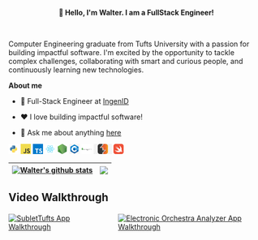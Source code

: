<p align="center"><strong>👋 Hello, I'm Walter. I am a FullStack Engineer!</strong></p>

<br />

Computer Engineering graduate from Tufts University with a passion for building impactful software. I'm excited by the opportunity to tackle complex challenges, collaborating with smart and curious people, and continuously learning new technologies.

**About me**

- 💼 Full-Stack Engineer at [IngenID](https://www.ingenid.com/)

- ❤️ I love building impactful software!

- 💬 Ask me about anything [here](https://walter254.github.io/myCv/)

<code><img height="20" alt="python" src="https://raw.githubusercontent.com/github/explore/80688e429a7d4ef2fca1e82350fe8e3517d3494d/topics/python/python.png"></code>
<code><img height="20" alt="javascript" src="https://raw.githubusercontent.com/github/explore/80688e429a7d4ef2fca1e82350fe8e3517d3494d/topics/javascript/javascript.png"></code>
<code><img height="20" alt="typescript" src="https://raw.githubusercontent.com/github/explore/80688e429a7d4ef2fca1e82350fe8e3517d3494d/topics/typescript/typescript.png"></code>
<code><img height="20" alt="react" src="https://raw.githubusercontent.com/github/explore/80688e429a7d4ef2fca1e82350fe8e3517d3494d/topics/react/react.png"></code>
<code><img height="20" alt="nodejs" src="https://raw.githubusercontent.com/github/explore/80688e429a7d4ef2fca1e82350fe8e3517d3494d/topics/nodejs/nodejs.png"></code>
<code><img height="20" alt="c++" src="/images/cpp_img.png"></code>
<code><img height="20" alt="mongodb" src="https://raw.githubusercontent.com/github/explore/80688e429a7d4ef2fca1e82350fe8e3517d3494d/topics/mongodb/mongodb.png"></code>
<code><img height="20" alt="burpsuite" src="/images/burb_suite_img.png"></code>
<code><img height="20" alt="swift" src="https://raw.githubusercontent.com/github/explore/80688e429a7d4ef2fca1e82350fe8e3517d3494d/topics/swift/swift.png"></code>

| <a href="https://github.com/Walter254"><img align="center" src="https://github-readme-stats.vercel.app/api?username=Walter254&show_icons=true&include_all_commits=true&theme=buefy&hide_border=true" alt="Walter's github stats" /></a> | <a href="https://github.com/Walter254"><img align="center" src="https://github-readme-stats.vercel.app/api/top-langs/?username=Walter254&layout=compact&theme=buefy&hide_border=true" /></a> |
| ------------- | ------------- |

## Video Walkthrough

<div style="display: flex; gap: 16px; justify-content: center; margin-top: 20px;">
    <div>
        <a href="https://www.loom.com/share/b1086af644434a60876d3935fab8ac26" target="_blank">
            <img style="max-width:300px;" src="https://cdn.loom.com/sessions/thumbnails/b1086af644434a60876d3935fab8ac26-with-play.gif" alt="SubletTufts App Walkthrough" onerror="this.onerror=null; this.src='https://via.placeholder.com/300x200?text=Video+Unavailable';">
        </a>
    </div>
    <div>
        <a href="https://www.loom.com/share/10867652fb454b52ad407bb06413d982" target="_blank">
            <img style="max-width:300px;" src="https://cdn.loom.com/sessions/thumbnails/10867652fb454b52ad407bb06413d982-with-play.gif" alt="Electronic Orchestra Analyzer App Walkthrough" onerror="this.onerror=null; this.src='https://via.placeholder.com/300x200?text=Video+Unavailable';">
        </a>
    </div>
    <!-- Add more videos as needed -->
</div>
